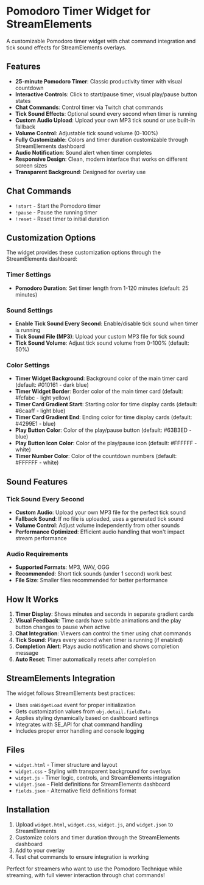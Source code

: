 # Pomodoro Timer Widget for StreamElements

A customizable Pomodoro timer widget with chat command integration and tick sound effects for StreamElements overlays.

## Features

- **25-minute Pomodoro Timer**: Classic productivity timer with visual countdown
- **Interactive Controls**: Click to start/pause timer, visual play/pause button states
- **Chat Commands**: Control timer via Twitch chat commands
- **Tick Sound Effects**: Optional sound every second when timer is running
- **Custom Audio Upload**: Upload your own MP3 tick sound or use built-in fallback
- **Volume Control**: Adjustable tick sound volume (0-100%)
- **Fully Customizable**: Colors and timer duration customizable through StreamElements dashboard
- **Audio Notification**: Sound alert when timer completes
- **Responsive Design**: Clean, modern interface that works on different screen sizes
- **Transparent Background**: Designed for overlay use

## Chat Commands

- `!start` - Start the Pomodoro timer
- `!pause` - Pause the running timer
- `!reset` - Reset timer to initial duration

## Customization Options

The widget provides these customization options through the StreamElements dashboard:

### Timer Settings
- **Pomodoro Duration**: Set timer length from 1-120 minutes (default: 25 minutes)

### Sound Settings
- **Enable Tick Sound Every Second**: Enable/disable tick sound when timer is running
- **Tick Sound File (MP3)**: Upload your custom MP3 file for tick sound
- **Tick Sound Volume**: Adjust tick sound volume from 0-100% (default: 50%)

### Color Settings
- **Timer Widget Background**: Background color of the main timer card (default: #010161 - dark blue)
- **Timer Widget Border**: Border color of the main timer card (default: #fcfabc - light yellow)
- **Timer Card Gradient Start**: Starting color for time display cards (default: #6caaff - light blue)
- **Timer Card Gradient End**: Ending color for time display cards (default: #4299E1 - blue)
- **Play Button Color**: Color of the play/pause button (default: #63B3ED - blue)
- **Play Button Icon Color**: Color of the play/pause icon (default: #FFFFFF - white)
- **Timer Number Color**: Color of the countdown numbers (default: #FFFFFF - white)

## Sound Features

### Tick Sound Every Second
- **Custom Audio**: Upload your own MP3 file for the perfect tick sound
- **Fallback Sound**: If no file is uploaded, uses a generated tick sound
- **Volume Control**: Adjust volume independently from other sounds
- **Performance Optimized**: Efficient audio handling that won't impact stream performance

### Audio Requirements
- **Supported Formats**: MP3, WAV, OGG
- **Recommended**: Short tick sounds (under 1 second) work best
- **File Size**: Smaller files recommended for better performance

## How It Works

1. **Timer Display**: Shows minutes and seconds in separate gradient cards
2. **Visual Feedback**: Time cards have subtle animations and the play button changes to pause when active
3. **Chat Integration**: Viewers can control the timer using chat commands
4. **Tick Sound**: Plays every second when timer is running (if enabled)
5. **Completion Alert**: Plays audio notification and shows completion message
6. **Auto Reset**: Timer automatically resets after completion

## StreamElements Integration

The widget follows StreamElements best practices:
- Uses `onWidgetLoad` event for proper initialization
- Gets customization values from `obj.detail.fieldData`
- Applies styling dynamically based on dashboard settings
- Integrates with SE_API for chat command handling
- Includes proper error handling and console logging

## Files

- `widget.html` - Timer structure and layout
- `widget.css` - Styling with transparent background for overlays
- `widget.js` - Timer logic, controls, and StreamElements integration
- `widget.json` - Field definitions for StreamElements dashboard
- `fields.json` - Alternative field definitions format

## Installation

1. Upload `widget.html`, `widget.css`, `widget.js`, and `widget.json` to StreamElements
2. Customize colors and timer duration through the StreamElements dashboard
3. Add to your overlay
4. Test chat commands to ensure integration is working

Perfect for streamers who want to use the Pomodoro Technique while streaming, with full viewer interaction through chat commands!
